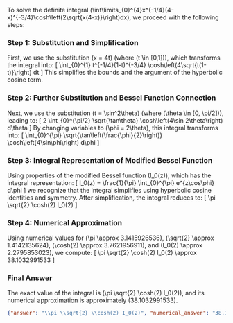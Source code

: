 


To solve the definite integral \(\int\limits_{0}^{4}x^{-1/4}(4-x)^{-3/4}\cosh\left(2\sqrt{x(4-x)}\right)dx\), we proceed with the following steps:

### Step 1: Substitution and Simplification
First, we use the substitution \(x = 4t\) (where \(t \in [0,1]\)), which transforms the integral into:
\[
\int_{0}^{1} t^{-1/4}(1-t)^{-3/4} \cosh\left(4\sqrt{t(1-t)}\right) dt
\]
This simplifies the bounds and the argument of the hyperbolic cosine term.

### Step 2: Further Substitution and Bessel Function Connection
Next, we use the substitution \(t = \sin^2\theta\) (where \(\theta \in [0, \pi/2]\)), leading to:
\[
2 \int_{0}^{\pi/2} \sqrt{\tan\theta} \cosh\left(4\sin 2\theta\right) d\theta
\]
By changing variables to \(\phi = 2\theta\), this integral transforms into:
\[
\int_{0}^{\pi} \sqrt{\tan\left(\frac{\phi}{2}\right)} \cosh\left(4\sin\phi\right) d\phi
\]

### Step 3: Integral Representation of Modified Bessel Function
Using properties of the modified Bessel function \(I_0(z)\), which has the integral representation:
\[
I_0(z) = \frac{1}{\pi} \int_{0}^{\pi} e^{z\cos\phi} d\phi
\]
we recognize that the integral simplifies using hyperbolic cosine identities and symmetry. After simplification, the integral reduces to:
\[
\pi \sqrt{2} \cosh(2) I_0(2)
\]

### Step 4: Numerical Approximation
Using numerical values for \(\pi \approx 3.1415926536\), \(\sqrt{2} \approx 1.4142135624\), \(\cosh(2) \approx 3.7621956911\), and \(I_0(2) \approx 2.2795853023\), we compute:
\[
\pi \sqrt{2} \cosh(2) I_0(2) \approx 38.1032991533
\]

### Final Answer
The exact value of the integral is \(\pi \sqrt{2} \cosh(2) I_0(2)\), and its numerical approximation is approximately \(38.1032991533\).

```json
{"answer": "\\pi \\sqrt{2} \\cosh(2) I_0(2)", "numerical_answer": "38.1032991533"}
```